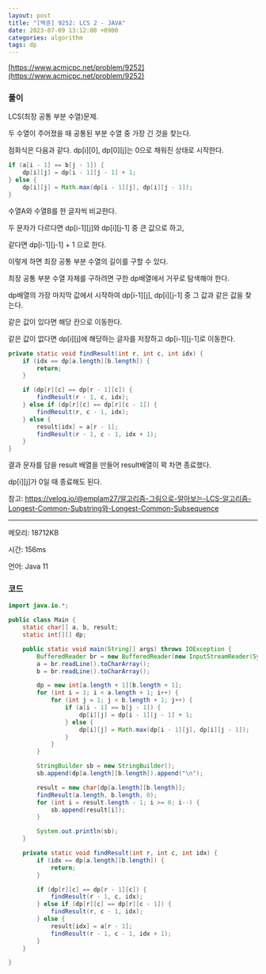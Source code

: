```yaml
---
layout: post
title: "[백준] 9252: LCS 2 - JAVA"
date: 2023-07-09 13:12:00 +0900
categories: algorithm
tags: dp
---
```


[https://www.acmicpc.net/problem/9252](https://www.acmicpc.net/problem/9252)

### 풀이

LCS(최장 공통 부분 수열)문제.

두 수열이 주어졌을 때 공통된 부분 수열 중 가장 긴 것을 찾는다.

점화식은 다음과 같다. dp[i][0], dp[0][j]는 0으로 채워진 상태로 시작한다.

```java
if (a[i - 1] == b[j - 1]) {
    dp[i][j] = dp[i - 1][j - 1] + 1;
} else {
    dp[i][j] = Math.max(dp[i - 1][j], dp[i][j - 1]);
}
```

수열A와 수열B를 한 글자씩 비교한다.

두 문자가 다르다면 dp[i-1][j]와 dp[i][j-1] 중 큰 값으로 하고,

같다면 dp[i-1][j-1] + 1 으로 한다.

이렇게 하면 최장 공통 부분 수열의 길이를 구할 수 있다.

최장 공통 부분 수열 자체를 구하려면 구한 dp배열에서 거꾸로 탐색해야 한다.

dp배열의 가장 마지막 값에서 시작하여 dp[i-1][j], dp[i][j-1] 중 그 값과 같은 값을 찾는다.

같은 값이 있다면 해당 칸으로 이동한다.

같은 값이 없다면 dp[i][j]에 해당하는 글자를 저장하고 dp[i-1][j-1]로 이동한다.

```java
private static void findResult(int r, int c, int idx) {
    if (idx == dp[a.length][b.length]) {
        return;
    }

    if (dp[r][c] == dp[r - 1][c]) {
        findResult(r - 1, c, idx);
    } else if (dp[r][c] == dp[r][c - 1]) {
        findResult(r, c - 1, idx);
    } else {
        result[idx] = a[r - 1];
        findResult(r - 1, c - 1, idx + 1);
    }
}
```

결과 문자를 담을 result 배열을 만들어 result배열이 꽉 차면 종료했다.

dp[i][j]가 0일 때 종료해도 된다.

참고: https://velog.io/@emplam27/알고리즘-그림으로-알아보는-LCS-알고리즘-Longest-Common-Substring와-Longest-Common-Subsequence

---

메모리: 18712KB

시간: 156ms

언어: Java 11

### 코드

```java
import java.io.*;

public class Main {
    static char[] a, b, result;
    static int[][] dp;

    public static void main(String[] args) throws IOException {
        BufferedReader br = new BufferedReader(new InputStreamReader(System.in));
        a = br.readLine().toCharArray();
        b = br.readLine().toCharArray();

        dp = new int[a.length + 1][b.length + 1];
        for (int i = 1; i < a.length + 1; i++) {
            for (int j = 1; j < b.length + 1; j++) {
                if (a[i - 1] == b[j - 1]) {
                    dp[i][j] = dp[i - 1][j - 1] + 1;
                } else {
                    dp[i][j] = Math.max(dp[i - 1][j], dp[i][j - 1]);
                }
            }
        }

        StringBuilder sb = new StringBuilder();
        sb.append(dp[a.length][b.length]).append("\n");

        result = new char[dp[a.length][b.length]];
        findResult(a.length, b.length, 0);
        for (int i = result.length - 1; i >= 0; i--) {
            sb.append(result[i]);
        }

        System.out.println(sb);
    }

    private static void findResult(int r, int c, int idx) {
        if (idx == dp[a.length][b.length]) {
            return;
        }

        if (dp[r][c] == dp[r - 1][c]) {
            findResult(r - 1, c, idx);
        } else if (dp[r][c] == dp[r][c - 1]) {
            findResult(r, c - 1, idx);
        } else {
            result[idx] = a[r - 1];
            findResult(r - 1, c - 1, idx + 1);
        }
    }

}
```
